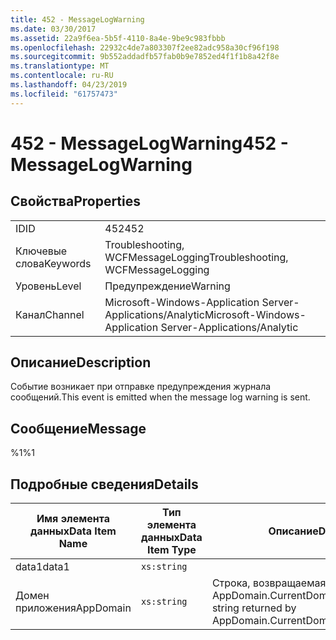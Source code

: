 ```yaml
---
title: 452 - MessageLogWarning
ms.date: 03/30/2017
ms.assetid: 22a9f6ea-5b5f-4110-8a4e-9be9c983fbbb
ms.openlocfilehash: 22932c4de7a803307f2ee82adc958a30cf96f198
ms.sourcegitcommit: 9b552addadfb57fab0b9e7852ed4f1f1b8a42f8e
ms.translationtype: MT
ms.contentlocale: ru-RU
ms.lasthandoff: 04/23/2019
ms.locfileid: "61757473"
---
```

# <a name="452---messagelogwarning"></a><span data-ttu-id="566bf-102">452 - MessageLogWarning</span><span class="sxs-lookup"><span data-stu-id="566bf-102">452 - MessageLogWarning</span></span>
## <a name="properties"></a><span data-ttu-id="566bf-103">Свойства</span><span class="sxs-lookup"><span data-stu-id="566bf-103">Properties</span></span>  
  
|||  
|-|-|  
|<span data-ttu-id="566bf-104">ID</span><span class="sxs-lookup"><span data-stu-id="566bf-104">ID</span></span>|<span data-ttu-id="566bf-105">452</span><span class="sxs-lookup"><span data-stu-id="566bf-105">452</span></span>|  
|<span data-ttu-id="566bf-106">Ключевые слова</span><span class="sxs-lookup"><span data-stu-id="566bf-106">Keywords</span></span>|<span data-ttu-id="566bf-107">Troubleshooting, WCFMessageLogging</span><span class="sxs-lookup"><span data-stu-id="566bf-107">Troubleshooting, WCFMessageLogging</span></span>|  
|<span data-ttu-id="566bf-108">Уровень</span><span class="sxs-lookup"><span data-stu-id="566bf-108">Level</span></span>|<span data-ttu-id="566bf-109">Предупреждение</span><span class="sxs-lookup"><span data-stu-id="566bf-109">Warning</span></span>|  
|<span data-ttu-id="566bf-110">Канал</span><span class="sxs-lookup"><span data-stu-id="566bf-110">Channel</span></span>|<span data-ttu-id="566bf-111">Microsoft-Windows-Application Server-Applications/Analytic</span><span class="sxs-lookup"><span data-stu-id="566bf-111">Microsoft-Windows-Application Server-Applications/Analytic</span></span>|  
  
## <a name="description"></a><span data-ttu-id="566bf-112">Описание</span><span class="sxs-lookup"><span data-stu-id="566bf-112">Description</span></span>  
 <span data-ttu-id="566bf-113">Событие возникает при отправке предупреждения журнала сообщений.</span><span class="sxs-lookup"><span data-stu-id="566bf-113">This event is emitted when the message log warning is sent.</span></span>  
  
## <a name="message"></a><span data-ttu-id="566bf-114">Сообщение</span><span class="sxs-lookup"><span data-stu-id="566bf-114">Message</span></span>  
 <span data-ttu-id="566bf-115">%1</span><span class="sxs-lookup"><span data-stu-id="566bf-115">%1</span></span>  
  
## <a name="details"></a><span data-ttu-id="566bf-116">Подробные сведения</span><span class="sxs-lookup"><span data-stu-id="566bf-116">Details</span></span>  
  
|<span data-ttu-id="566bf-117">Имя элемента данных</span><span class="sxs-lookup"><span data-stu-id="566bf-117">Data Item Name</span></span>|<span data-ttu-id="566bf-118">Тип элемента данных</span><span class="sxs-lookup"><span data-stu-id="566bf-118">Data Item Type</span></span>|<span data-ttu-id="566bf-119">Описание</span><span class="sxs-lookup"><span data-stu-id="566bf-119">Description</span></span>|  
|--------------------|--------------------|-----------------|  
|<span data-ttu-id="566bf-120">data1</span><span class="sxs-lookup"><span data-stu-id="566bf-120">data1</span></span>|`xs:string`||  
|<span data-ttu-id="566bf-121">Домен приложения</span><span class="sxs-lookup"><span data-stu-id="566bf-121">AppDomain</span></span>|`xs:string`|<span data-ttu-id="566bf-122">Строка, возвращаемая AppDomain.CurrentDomain.FriendlyName.</span><span class="sxs-lookup"><span data-stu-id="566bf-122">The string returned by AppDomain.CurrentDomain.FriendlyName.</span></span>|
